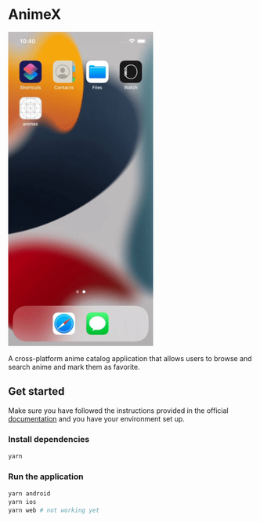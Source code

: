 # AnimeX

![demo](./demo.gif)

A cross-platform anime catalog application that allows users to browse and search anime and mark them as favorite.

## Get started

Make sure you have followed the instructions provided in the official [documentation](https://reactnative.dev/docs/environment-setup) and you have your environment set up.

### Install dependencies

```sh
yarn
```

### Run the application

```sh
yarn android
yarn ios
yarn web # not working yet
```
